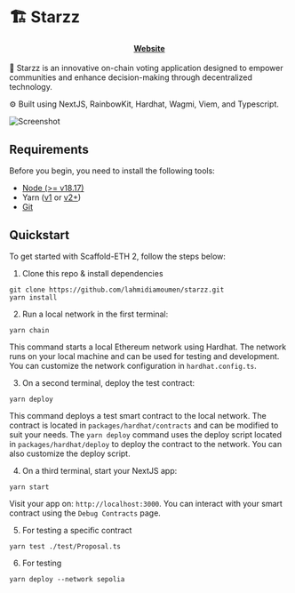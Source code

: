 # 🏗 Starzz

<h4 align="center">
  <a href="https://starzz.brightgov.tech/">Website</a>
</h4>

🧪 Starzz is an innovative on-chain voting application designed to empower communities and enhance decision-making through decentralized technology.

⚙️ Built using NextJS, RainbowKit, Hardhat, Wagmi, Viem, and Typescript.

![Screenshot](/assets/55535804/screen)

## Requirements

Before you begin, you need to install the following tools:

- [Node (>= v18.17)](https://nodejs.org/en/download/)
- Yarn ([v1](https://classic.yarnpkg.com/en/docs/install/) or [v2+](https://yarnpkg.com/getting-started/install))
- [Git](https://git-scm.com/downloads)

## Quickstart

To get started with Scaffold-ETH 2, follow the steps below:

1. Clone this repo & install dependencies

```
git clone https://github.com/lahmidiamoumen/starzz.git
yarn install
```

2. Run a local network in the first terminal:

```
yarn chain
```

This command starts a local Ethereum network using Hardhat. The network runs on your local machine and can be used for testing and development. You can customize the network configuration in `hardhat.config.ts`.

3. On a second terminal, deploy the test contract:

```
yarn deploy
```

This command deploys a test smart contract to the local network. The contract is located in `packages/hardhat/contracts` and can be modified to suit your needs. The `yarn deploy` command uses the deploy script located in `packages/hardhat/deploy` to deploy the contract to the network. You can also customize the deploy script.

4. On a third terminal, start your NextJS app:

```
yarn start
```

Visit your app on: `http://localhost:3000`. You can interact with your smart contract using the `Debug Contracts` page.

5. For testing a specific contract

```
yarn test ./test/Proposal.ts
```

6. For testing

```
yarn deploy --network sepolia
```
